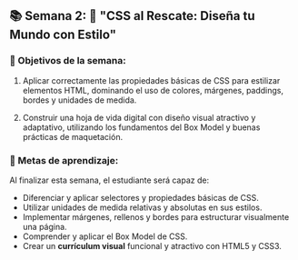 ## 📚 Semana 2: 🎨 "CSS al Rescate: Diseña tu Mundo con Estilo"

### 🎯 Objetivos de la semana:

1. Aplicar correctamente las propiedades básicas de CSS para estilizar elementos HTML, dominando el uso de colores, márgenes, paddings, bordes y unidades de medida.

   

2. Construir una hoja de vida digital con diseño visual atractivo y adaptativo, utilizando los fundamentos del Box Model y buenas prácticas de maquetación.

### 🏁 Metas de aprendizaje:

Al finalizar esta semana, el estudiante será capaz de:

- Diferenciar y aplicar selectores y propiedades básicas de CSS.
- Utilizar unidades de medida relativas y absolutas en sus estilos.
- Implementar márgenes, rellenos y bordes para estructurar visualmente una página.
- Comprender y aplicar el Box Model de CSS.
- Crear un **currículum visual** funcional y atractivo con HTML5 y CSS3.




